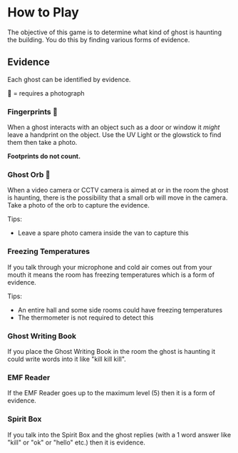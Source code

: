 # How to Play

The objective of this game is to determine what kind of ghost is haunting the building. You do this by finding various forms of evidence.

## Evidence

Each ghost can be identified by evidence.

📸 = requires a photograph

### Fingerprints 📸

When a ghost interacts with an object such as a door or window it _might_ leave a handprint on the object. Use the UV Light or the glowstick to find them then take a photo.

**Footprints do not count.**

### Ghost Orb 📸

When a video camera or CCTV camera is aimed at or in the room the ghost is haunting, there is the possibility that a small orb will move in the camera. Take a photo of the orb to capture the evidence.

Tips:

- Leave a spare photo camera inside the van to capture this

### Freezing Temperatures

If you talk through your microphone and cold air comes out from your mouth it means the room has freezing temperatures which is a form of evidence.

Tips:

- An entire hall and some side rooms could have freezing temperatures
- The thermometer is not required to detect this

### Ghost Writing Book

If you place the Ghost Writing Book in the room the ghost is haunting it could write words into it like "kill kill kill".

### EMF Reader

If the EMF Reader goes up to the maximum level (5) then it is a form of evidence.

### Spirit Box

If you talk into the Spirit Box and the ghost replies (with a 1 word answer like "kill" or "ok" or "hello" etc.) then it is evidence.
